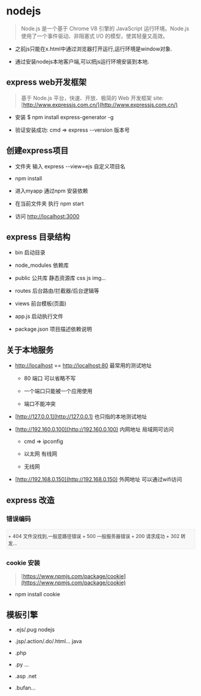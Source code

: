 # nodejs

> Node.js 是一个基于 Chrome V8 引擎的 JavaScript 运行环境。Node.js 使用了一个事件驱动、非阻塞式 I/O 的模型，使其轻量又高效。

*   之前js只能在x.html中通过浏览器打开运行,运行环境是window对象.

*   通过安装nodejs本地客户端,可以把js运行环境安装到本地.

## express web开发框架

> 基于 Node.js 平台，快速、开放、极简的 Web 开发框架 site: [http://www.expressjs.com.cn/](http://www.expressjs.com.cn/)

*   安装 $ npm install express-generator -g

*   验证安装成功: cmd => express --version 版本号

## 创建express项目

*   文件夹 输入 express --view=ejs 自定义项目名

* npm install

*   进入myapp 通过npm 安装依赖

*   在当前文件夹 执行 npm start

*   访问 [http://localhost:3000](http://localhost:3000)

## express 目录结构

*   bin 启动目录

*   node_modules 依赖库

*   public 公共库 静态资源库 css js img...

*   routes 后台路由/拦截器/后台逻辑等

*   views 前台模板(页面)

*   app.js 启动执行文件

*   package.json 项目描述依赖说明

## 关于本地服务

*   [http://localhost](http://localhost) == [http://localhost:80](http://localhost:80) 最常用的测试地址

    *   80 端口 可以省略不写

    *   一个端口只能被一个应用使用

    *   端口不能冲突

*   [http://127.0.0.1](http://127.0.0.1) 也只指的本地测试地址

*   [http://192.160.0.100](http://192.160.0.100) 内网地址 局域网可访问

    *   cmd => ipconfig

    *   以太网 有线网

    *   无线网

*   [http://192.168.0.150](http://192.168.0.150) 外网地址 可以通过wifi访问

## express 改造

### 错误编码

<pre spellcheck="false" class="md-fences md-end-block ty-contain-cm modeLoaded" lang="" cid="n94" mdtype="fences" style="box-sizing: border-box; overflow: visible; font-family: var(--monospace); font-size: 0.9em; display: block; break-inside: avoid; text-align: left; white-space: normal; background-image: inherit; background-position: inherit; background-size: inherit; background-repeat: inherit; background-attachment: inherit; background-origin: inherit; background-clip: inherit; background-color: rgb(248, 248, 248); position: relative !important; border: 1px solid rgb(231, 234, 237); border-radius: 3px; padding: 8px 4px 6px; margin-bottom: 15px; margin-top: 15px; width: inherit; color: rgb(51, 51, 51); font-style: normal; font-variant-ligatures: normal; font-variant-caps: normal; font-weight: 400; letter-spacing: normal; orphans: 2; text-indent: 0px; text-transform: none; widows: 2; word-spacing: 0px; -webkit-text-stroke-width: 0px; text-decoration-style: initial; text-decoration-color: initial;">+ 404  文件没找到,一般是路径错误
+ 500  一般服务器错误
+ 200 请求成功
+ 302 转发...</pre>

### cookie 安装

> [https://www.npmjs.com/package/cookie](https://www.npmjs.com/package/cookie)

*   npm install cookie

## 模板引擎

*   .ejs/.pug nodejs

*   .jsp/.action/.do/.html... java

*   .php

*   .py ...

*   .asp .net

*   .bufan...